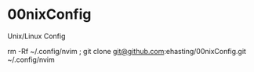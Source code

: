 # 00nixConfig
Unix/Linux Config


rm -Rf ~/.config/nvim ; git clone git@github.com:ehasting/00nixConfig.git ~/.config/nvim


